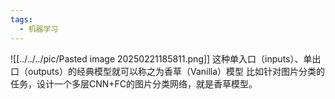 ```yaml
---
tags:
  - 机器学习
---
```

![[../../../pic/Pasted image 20250221185811.png]]
这种单入口（inputs）、单出口（outputs）的经典模型就可以称之为香草（Vanilla）模型
比如针对图片分类的任务，设计一个多层CNN+FC的图片分类网络，就是香草模型。